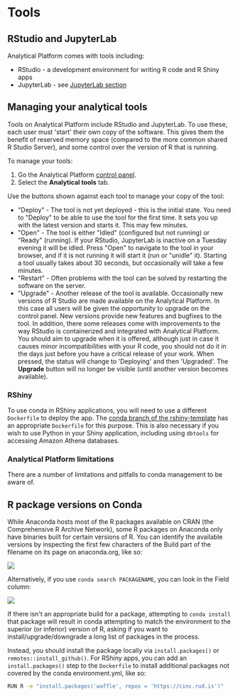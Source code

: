 # Tools

## RStudio and JupyterLab

Analytical Platform comes with tools including:

* RStudio - a development environment for writing R code and R Shiny apps
* JupyterLab - see [JupyterLab section](./jupyterlab.html)

## Managing your analytical tools

Tools on Analytical Platform include RStudio and JupyterLab. To use these, each user must 'start' their own copy of the software. This gives them the benefit of reserved memory space (compared to the more common shared R Studio Server), and some control over the version of R that is running.

To manage your tools:

1. Go the Analytical Platform [control panel](https://controlpanel.services.analytical-platform.service.justice.gov.uk/).
2. Select the __Analytical tools__ tab.

Use the buttons shown against each tool to manage your copy of the tool:

* "Deploy" - The tool is not yet deployed - this is the initial state. You need to "Deploy" to be able to use the tool for the first time. It sets you up with the latest version and starts it. This may few minutes.
* "Open" - The tool is either "Idled" (configured but not running) or "Ready" (running). If your RStudio, JupyterLab is inactive on a Tuesday evening it will be idled. Press "Open" to navigate to the tool in your browser, and if it is not running it will start it (run or "unidle" it). Starting a tool usually takes about 30 seconds, but occasionally will take a few minutes.
* "Restart" - Often problems with the tool can be solved by restarting the software on the server.
* "Upgrade" - Another release of the tool is available. Occasionally new versions of R Studio are made available on the Analytical Platform. In this case all users will be given the opportunity to upgrade on the control panel. New versions provide new features and bugfixes to the tool. In addition, there some releases come with improvements to the way RStudio is containerized and integrated with Analytical Platform. You should aim to upgrade when it is offered, although just in case it causes minor incompatibilities with your R code, you should not do it in the days just before you have a critical release of your work. When pressed, the status will change to 'Deploying' and then 'Upgraded'. The __Upgrade__ button will no longer be visible (until another version becomes available).

### RShiny

To use conda in RShiny applications, you will need to use a different `Dockerfile` to deploy the app. The [conda branch of the rshiny-template](https://github.com/moj-analytical-services/rshiny-template/tree/conda) has an appropriate `Dockerfile` for this purpose. This is also necessary if you wish to use Python in your Shiny application, including using `dbtools` for accessing Amazon Athena databases.

### Analytical Platform limitations

There are a number of limitations and pitfalls to conda management to be aware of.

## R package versions on Conda

While Anaconda hosts most of the R packages available on CRAN (the Comprehensive R Archive Network), some R packages on Anaconda only have binaries built for certain versions of R. You can identify the available versions by inspecting the first few characters of the Build part of the filename on its page on anaconda.org, like so:

![](images/conda/anaconda_R_version_number_example.PNG)

Alternatively, if you use `conda search PACKAGENAME`, you can look in the Field column:

![](images/conda/conda_search_R_version_number_example.PNG)

If there isn't an appropriate build for a package, attempting to `conda install` that package will result in conda attempting to match the environment to the superior (or inferior) version of R, asking if you want to install/upgrade/downgrade a long list of packages in the process.

Instead, you should install the package locally via `install.packages()` or `remotes::install_github()`. For RShiny apps, you can add an `install.packages()` step to the `Dockerfile` to install additional packages not covered by the conda environment.yml, like so:

```bash
RUN R -e "install.packages('waffle', repos = 'https://cinc.rud.is')"
```
